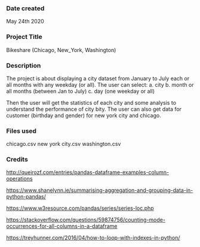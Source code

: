 ### Date created

May 24th 2020

### Project Title
Bikeshare (Chicago, New_York, Washington)

### Description
The project is about displaying a city dataset from January to July each or all months with any weekday (or all).
The user can select:
a. city
b. month or all months (between Jan to July)
c. day (one weekday or all)

Then the user will get the statistics of each city and some analysis to understand the performance of city bity. The user can also get data for customer (birthday and gender) for new york city and chicago.


### Files used
chicago.csv
new york city.csv
washington.csv

### Credits

http://queirozf.com/entries/pandas-dataframe-examples-column-operations

https://www.shanelynn.ie/summarising-aggregation-and-grouping-data-in-python-pandas/

https://www.w3resource.com/pandas/series/series-loc.php

https://stackoverflow.com/questions/59874756/counting-mode-occurrences-for-all-columns-in-a-dataframe

https://treyhunner.com/2016/04/how-to-loop-with-indexes-in-python/
